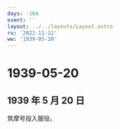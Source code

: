 ```yaml
---
days: -104
event: ''
layout: ../../layouts/Layout.astro
ru: '2021-11-12'
ww: '1939-05-20'
---
```


# 1939-05-20

## 1939 年 5 月 20 日

筑摩号投入服役。